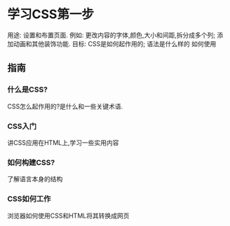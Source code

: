 # 学习CSS第一步
用途: 设置和布置页面. 
      例如:
        更改内容的字体,颜色,大小和间距,拆分成多个列;
        添加动画和其他装饰功能.
目标:   CSS是如何起作用的;
        语法是什么样的
        如何使用

## 指南
### 什么是CSS?
CSS怎么起作用的?是什么和一些关键术语.

### CSS入门
讲CSS应用在HTML上,学习一些实用内容

### 如何构建CSS?
了解语言本身的结构

### CSS如何工作
浏览器如何使用CSS和HTML将其转换成网页
